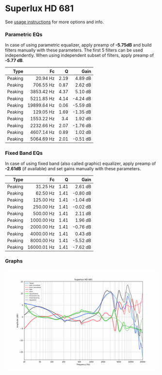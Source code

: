 # Superlux HD 681
See [usage instructions](https://github.com/jaakkopasanen/AutoEq#usage) for more options and info.

### Parametric EQs
In case of using parametric equalizer, apply preamp of **-5.75dB** and build filters manually
with these parameters. The first 5 filters can be used independently.
When using independent subset of filters, apply preamp of **-5.77 dB**.

| Type    | Fc          |    Q | Gain     |
|--------:|------------:|-----:|---------:|
| Peaking | 20.94 Hz    | 2.19 | 4.89 dB  |
| Peaking | 706.55 Hz   | 0.87 | 2.62 dB  |
| Peaking | 3853.42 Hz  | 4.37 | 5.10 dB  |
| Peaking | 5211.85 Hz  | 4.14 | -4.24 dB |
| Peaking | 19899.64 Hz | 0.06 | -5.59 dB |
| Peaking | 129.05 Hz   | 1.69 | -1.35 dB |
| Peaking | 1553.22 Hz  | 3.4  | 1.92 dB  |
| Peaking | 2232.66 Hz  | 2.07 | -1.76 dB |
| Peaking | 4607.14 Hz  | 0.89 | 1.02 dB  |
| Peaking | 5064.69 Hz  | 2.01 | -0.51 dB |

### Fixed Band EQs
In case of using fixed band (also called graphic) equalizer, apply preamp of **-2.61dB**
(if available) and set gains manually with these parameters.

| Type    | Fc          |    Q | Gain     |
|--------:|------------:|-----:|---------:|
| Peaking | 31.25 Hz    | 1.41 | 2.61 dB  |
| Peaking | 62.50 Hz    | 1.41 | -0.80 dB |
| Peaking | 125.00 Hz   | 1.41 | -1.04 dB |
| Peaking | 250.00 Hz   | 1.41 | -0.02 dB |
| Peaking | 500.00 Hz   | 1.41 | 2.11 dB  |
| Peaking | 1000.00 Hz  | 1.41 | 1.96 dB  |
| Peaking | 2000.00 Hz  | 1.41 | -0.76 dB |
| Peaking | 4000.00 Hz  | 1.41 | 0.43 dB  |
| Peaking | 8000.00 Hz  | 1.41 | -5.52 dB |
| Peaking | 16000.01 Hz | 1.41 | -7.62 dB |

### Graphs
![](./Superlux%20HD%20681.png)